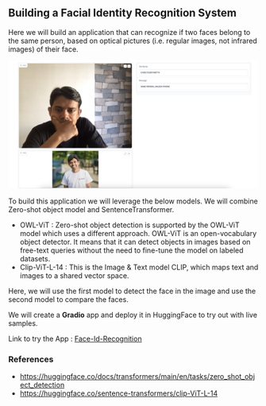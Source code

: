 ## Building a Facial Identity Recognition System

Here we will build an application that can recognize if two faces belong to the same person, based on optical pictures (i.e. regular images, not infrared images) of their face.

![](face-id-recog.png)

To build this application we will leverage the below models. We will combine Zero-shot object model and SentenceTransformer.
* OWL-ViT : Zero-shot object detection is supported by the OWL-ViT model which uses a different approach. OWL-ViT is an open-vocabulary object detector. It means that it can detect objects in images based on free-text queries without the need to fine-tune the model on labeled datasets.
* Clip-ViT-L-14 : This is the Image & Text model CLIP, which maps text and images to a shared vector space. 

Here, we will use the first model to detect the face in the image and use the second model to compare the faces.

We will create a **Gradio** app and deploy it in HuggingFace to try out with live samples.

Link to try the App : [Face-Id-Recognition](https://huggingface.co/spaces/dassum/Face-Id-Recognition)

### References
* https://huggingface.co/docs/transformers/main/en/tasks/zero_shot_object_detection
* https://huggingface.co/sentence-transformers/clip-ViT-L-14

